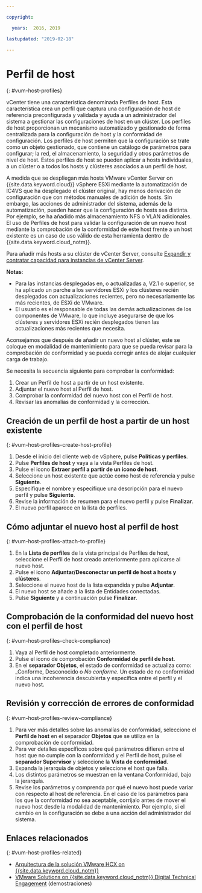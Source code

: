 ```yaml
---

copyright:

  years:  2016, 2019

lastupdated: "2019-02-18"

---
```


# Perfil de host
{: #vum-host-profiles}

vCenter tiene una característica denominada Perfiles de host. Esta característica crea un perfil que captura una configuración de host de referencia preconfigurada y validada y ayuda a un administrador del sistema a gestionar las configuraciones de host en un clúster. Los perfiles de host proporcionan un mecanismo automatizado y gestionado de forma centralizada para la configuración de host y la conformidad de configuración. Los perfiles de host permiten que la configuración se trate como un objeto gestionado, que contiene un catálogo de parámetros para configurar; la red, el almacenamiento, la seguridad y otros parámetros de nivel de host. Estos perfiles de host se pueden aplicar a hosts individuales, a un clúster o a todos los hosts y clústeres asociados a un perfil de host.

A medida que se despliegan más hosts VMware vCenter Server on {{site.data.keyword.cloud}} vSphere ESXi mediante la automatización de IC4VS que ha desplegado el clúster original, hay menos derivación de configuración que con métodos manuales de adición de hosts. Sin embargo, las acciones de administrador del sistema, además de la automatización, pueden hacer que la configuración de hosts sea distinta. Por ejemplo, se ha añadido más almacenamiento NFS o VLAN adicionales. El uso de Perfiles de host para validar la configuración de un nuevo host mediante la comprobación de la conformidad de este host frente a un host existente es un caso de uso válido de esta herramienta dentro de {{site.data.keyword.cloud_notm}}.

Para añadir más hosts a su clúster de vCenter Server, consulte [Expandir y contratar capacidad para instancias de vCenter Server](/docs/services/vmwaresolutions/vcenter?topic=vmware-solutions-vc_addingremovingservers).

**Notas**:
*	Para las instancias desplegadas en, o actualizadas a, V2.1 o superior, se ha aplicado un parche a los servidores ESXi y los clústeres recién desplegados con actualizaciones recientes, pero no necesariamente las más recientes, de ESXi de VMware.
*	El usuario es el responsable de todas las demás actualizaciones de los componentes de VMware, lo que incluye asegurarse de que los clústeres y servidores ESXi recién desplegados tienen las actualizaciones más recientes que necesita.

Aconsejamos que después de añadir un nuevo host al clúster, este se coloque en modalidad de mantenimiento para que se pueda revisar para la comprobación de conformidad y se pueda corregir antes de alojar cualquier carga de trabajo.

Se necesita la secuencia siguiente para comprobar la conformidad:
1.	Crear un Perfil de host a partir de un host existente.
2.	Adjuntar el nuevo host al Perfil de host.
3.	Comprobar la conformidad del nuevo host con el Perfil de host.
4.	Revisar las anomalías de conformidad y la corrección.

## Creación de un perfil de host a partir de un host existente
{: #vum-host-profiles-create-host-profile}

1.	Desde el inicio del cliente web de vSphere, pulse **Políticas y perfiles**.
2.	Pulse **Perfiles de host** y vaya a la vista Perfiles de host.
3.	Pulse el icono **Extraer perfil a partir de un icono de host**.
4.	Seleccione un host existente que actúe como host de referencia y pulse **Siguiente**.
5.	Especifique el nombre y especifique una descripción para el nuevo perfil y pulse **Siguiente**.
6.	Revise la información de resumen para el nuevo perfil y pulse **Finalizar**.
7.	El nuevo perfil aparece en la lista de perfiles.

## Cómo adjuntar el nuevo host al perfil de host
{: #vum-host-profiles-attach-to-profile}

1.	En la **Lista de perfiles** de la vista principal de Perfiles de host, seleccione el Perfil de host creado anteriormente para aplicarse al nuevo host.
2.	Pulse el icono **Adjuntar/Desconectar un perfil de host a hosts y clústeres**.
3.	Seleccione el nuevo host de la lista expandida y pulse **Adjuntar**.
4.	El nuevo host se añade a la lista de Entidades conectadas.
5.	Pulse **Siguiente** y a continuación pulse **Finalizar**.

## Comprobación de la conformidad del nuevo host con el perfil de host
{: #vum-host-profiles-check-compliance}

1.	Vaya al Perfil de host completado anteriormente.
2.	Pulse el icono de comprobación **Conformidad de perfil de host**.
3.	En el **separador Objetos**, el estado de conformidad se actualiza como: _Conforme, Desconocido o _No conforme_. Un estado de no conformidad indica una incoherencia descubierta y específica entre el perfil y el nuevo host.

## Revisión y corrección de errores de conformidad
{: #vum-host-profiles-review-compliance}

1. Para ver más detalles sobre las anomalías de conformidad, seleccione el **Perfil de host** en el separador **Objetos** que se utiliza en la comprobación de conformidad.
2. Para ver detalles específicos sobre qué parámetros difieren entre el host que no cumple con la conformidad y el Perfil de host, pulse el **separador Supervisor** y seleccione la **Vista de conformidad**.
3. Expanda la jerarquía de objetos y seleccione el host que falla.
4. Los distintos parámetros se muestran en la ventana Conformidad, bajo la jerarquía.
5. Revise los parámetros y comprenda por qué el nuevo host puede variar con respecto al host de referencia. En el caso de los parámetros para los que la conformidad no sea aceptable, corríjalo antes de mover el nuevo host desde la modalidad de mantenimiento. Por ejemplo, si el cambio en la configuración se debe a una acción del administrador del sistema.

## Enlaces relacionados
{: #vum-host-profiles-related}

* [Arquitectura de la solución VMware HCX on {{site.data.keyword.cloud_notm}}](https://www.ibm.com/cloud/garage/files/HCX_Architecture_Design.pdf)
* [VMware Solutions on {{site.data.keyword.cloud_notm}} Digital Technical Engagement](https://ibm-dte.mybluemix.net/ibm-vmware) (demostraciones)
